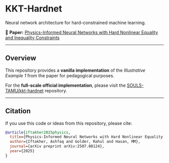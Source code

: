# KKT-Hardnet

Neural network architecture for hard-constrained machine learning.

📄 **Paper:** [Physics-Informed Neural Networks with Hard Nonlinear Equality and Inequality Constraints](https://arxiv.org/abs/2507.08124)

---

## Overview
This repository provides a **vanilla implementation** of the *Illustrative Example 1* from the paper for pedagogical purposes.

For the **full-scale official implementation**, please visit the [SOULS-TAMU/kkt-hardnet](https://github.com/SOULS-TAMU/kkt-hardnet) repository.

---

## Citation
If you use this code or ideas from this repository, please cite:

```bibtex
@article{iftakher2025physics,
  title={Physics-Informed Neural Networks with Hard Nonlinear Equality and Inequality Constraints},
  author={Iftakher, Ashfaq and Golder, Rahul and Hasan, MM},
  journal={arXiv preprint arXiv:2507.08124},
  year={2025}
}
